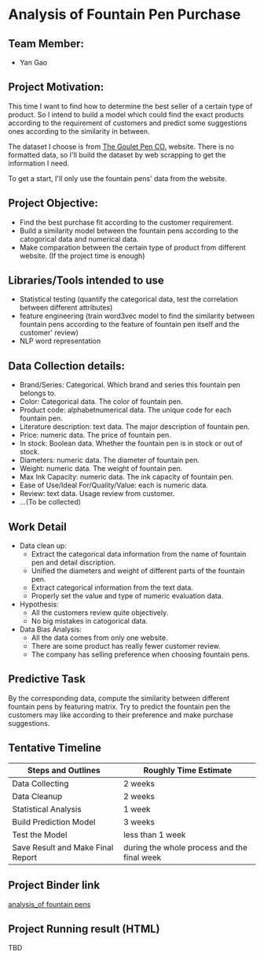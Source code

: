 # Analysis of Fountain Pen Purchase

## Team Member:

- Yan Gao

## Project Motivation:

This time I want to find how to determine the best seller of a certain type of product. So I intend to build a model which could find the exact products according to the requirement of customers and predict some suggestions ones according to the similarity in between.

The dataset I choose is from [The Goulet Pen CO.]( https://www.gouletpens.com/ ) website. There is no formatted data, so I'll build the dataset by web scrapping to get the information I need.

To get a start, I'll only use the fountain pens' data from the website.

## Project Objective:

- Find the best purchase fit according to the customer requirement.
- Build a similarity model between the fountain pens according to the catogorical data and numerical data.
- Make comparation between the certain type of product from different website. (If the project time is enough)

## Libraries/Tools intended to use

- Statistical testing (quantify the categorical data, test the correlation between different attributes)
- feature engineering (train word3vec model to find the similarity between fountain pens according to the feature of fountain pen itself and the customer' review)
- NLP word representation

## Data Collection details:

- Brand/Series: Categorical. Which brand and series this fountain pen belongs to.
- Color: Categorical data. The color of fountain pen.
- Product code: alphabetnumerical data. The unique code for each fountain pen.
- Literature description: text data. The major description of fountain pen.
- Price: numeric data. The price of fountain pen.
- In stock: Boolean data. Whether the fountain pen is in stock or out of stock.
- Diameters: numeric data. The diameter of fountain pen.
- Weight: numeric data. The weight of fountain pen.
- Max Ink Capacity: numeric data. The ink capacity of fountain pen.
- Ease of Use/Ideal For/Quality/Value: each is numeric data.
- Review: text data. Usage review from customer.
- ...(To be collected)

## Work Detail

- Data clean up: 
    * Extract the categorical data information from the name of fountain pen and detail discription.
    * Unified the diameters and weight of different parts of the fountain pen.
    * Extract categorical information from the text data.
    * Properly set the value and type of numeric evaluation data.
- Hypothesis:
    * All the customers review quite objectively.
    * No big mistakes in catogorical data.
- Data Bias Analysis:
    * All the data comes from only one website.
    * There are some product has really fewer customer review.
    * The company has selling preference when choosing fountain pens.

## Predictive Task

By the corresponding data, compute the similarity between different fountain pens by featuring matrix. Try to predict the fountain pen the customers may like according to their preference and make purchase suggestions.

## Tentative Timeline
Steps and Outlines | Roughly Time Estimate
------------------ | ---------------------
Data Collecting | 2 weeks
Data Cleanup | 2 weeks
Statistical Analysis | 1 week
Build Prediction Model | 3 weeks
Test the Model | less than 1 week
Save Result and Make Final Report | during the whole process and the final week

## Project Binder link
[analysis_of fountain pens](https://mybinder.org/v2/gh/CesareGao/analysis_of_fountain_pen_purchase/master?filepath=training_model.ipynb)

## Project Running result (HTML)
TBD

